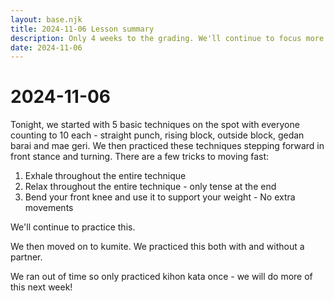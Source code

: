 ```yaml
---
layout: base.njk
title: 2024-11-06 Lesson summary
description: Only 4 weeks to the grading. We'll continue to focus more on the grading syllabus from now on. Tonight we practiced our basic techniques and the 9th kyu grading syllabus
date: 2024-11-06
---
```

# 2024-11-06

Tonight, we started with 5 basic techniques on the spot with everyone counting to 10 each - straight punch, rising block, outside block, gedan barai and mae geri. We then practiced these techniques stepping forward in front stance and turning. There are a few tricks to moving fast:

1. Exhale throughout the entire technique
1. Relax throughout the entire technique - only tense at the end
1. Bend your front knee and use it to support your weight - No extra movements

We'll continue to practice this.

We then moved on to kumite. We practiced this both with and without a partner.

We ran out of time so only practiced kihon kata once - we will do more of this next week!


